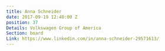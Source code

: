 ```yaml
---
title: Anna Schneider
date: 2017-09-19 12:40:00 Z
position: 37
Details: Volkswagen Group of America
Section: board
Link: https://www.linkedin.com/in/anna-schneider-29571613/
---
```


